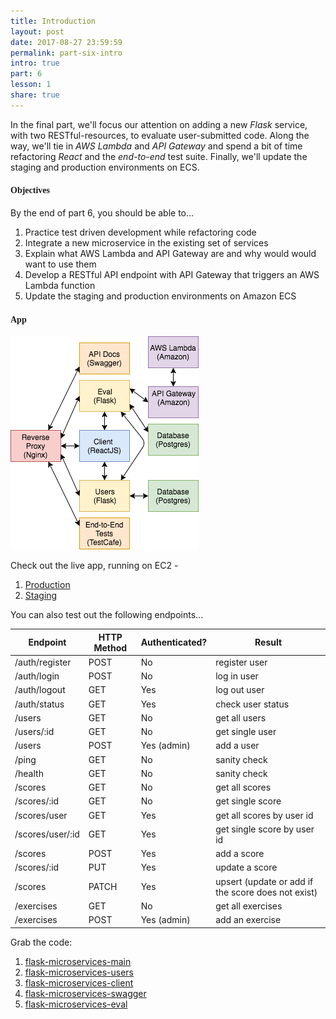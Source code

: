 ```yaml
---
title: Introduction
layout: post
date: 2017-08-27 23:59:59
permalink: part-six-intro
intro: true
part: 6
lesson: 1
share: true
---
```


In the final part, we'll focus our attention on adding a new *Flask* service, with two RESTful-resources, to evaluate user-submitted code. Along the way, we'll tie in *AWS Lambda* and *API Gateway* and spend a bit of time refactoring *React* and the *end-to-end* test suite. Finally, we'll update the staging and production environments on ECS.

#### <span style="font-family:'Montserrat', 'sans-serif';">Objectives</span>

By the end of part 6, you should be able to...

1. Practice test driven development while refactoring code
1. Integrate a new microservice in the existing set of services
1. Explain what AWS Lambda and API Gateway are and why would would want to use them
1. Develop a RESTful API endpoint with API Gateway that triggers an AWS Lambda function
1. Update the staging and production environments on Amazon ECS


#### <span style="font-family:'Montserrat', 'sans-serif';">App</span>

<div style="text-align:left;">
  <img src="/assets/img/testdriven-architecture-part6.png" style="max-width: 100%; border:0; box-shadow: none;" alt="microservice architecture">
</div>

Check out the live app, running on EC2 -

1. [Production](http://flask-microservices-prod-alb-814316018.us-east-1.elb.amazonaws.com)
1. [Staging](http://flask-microservices-staging-alb-1366920567.us-east-1.elb.amazonaws.com)

You can also test out the following endpoints...

| Endpoint        | HTTP Method | Authenticated?  | Result            |
|-----------------|-------------|-----------------|-------------------|
| /auth/register  | POST        | No              | register user     |
| /auth/login     | POST        | No              | log in user       |
| /auth/logout    | GET         | Yes             | log out user      |
| /auth/status    | GET         | Yes             | check user status |
| /users          | GET         | No              | get all users     |
| /users/:id      | GET         | No              | get single user   |
| /users          | POST        | Yes (admin)     | add a user        |
| /ping           | GET         | No              | sanity check      |
| /health         | GET         | No              | sanity check      |
| /scores              | GET    | No             | get all scores              |
| /scores/:id          | GET    | No             | get single score            |
| /scores/user         | GET    | Yes            | get all scores by user id   |
| /scores/user/:id     | GET    | Yes            | get single score by user id |
| /scores              | POST   | Yes            | add a score                 |
| /scores/:id          | PUT    | Yes            | update a score              |
| /scores          | PATCH  | Yes            | upsert (update or add if the score does not exist)             |
| /exercises | GET         | No             | get all exercises |
| /exercises | POST        | Yes (admin)    | add an exercise   |

Grab the code:

1. [flask-microservices-main](https://github.com/realpython/flask-microservices-main)
1. [flask-microservices-users](https://github.com/realpython/flask-microservices-users)
1. [flask-microservices-client](https://github.com/realpython/flask-microservices-client)
1. [flask-microservices-swagger](https://github.com/realpython/flask-microservices-swagger)
1. [flask-microservices-eval](https://github.com/realpython/flask-microservices-eval)
